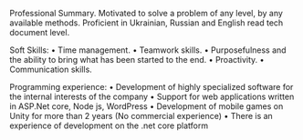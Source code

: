 Professional Summary.
Motivated to solve a problem of any level, by any available methods.
Proficient in Ukrainian, Russian and English read tech document level.

Soft Skills:
• Time management.
• Teamwork skills.
• Purposefulness and the ability to bring what has been started to the end.
• Proactivity.
• Communication skills.

Programming experience: 
• Development of highly specialized software for the internal interests of the company
• Support for web applications written in ASP.Net core, Node js, WordPress
• Development of mobile games on Unity for more than 2 years (No commercial experience)
• There is an experience of development on the .net core platform

